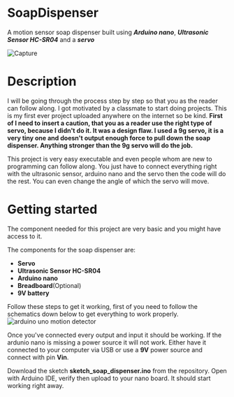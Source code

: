 # SoapDispenser

A motion sensor soap dispenser built using ***Arduino nano***, ***Ultrasonic Sensor HC-SR04*** and a ***servo***

![Capture](https://user-images.githubusercontent.com/44835095/162645326-06d1beb2-eee9-4028-93fa-d17fe22ea29c.PNG)

# Description

I will be going through the process step by step so that you as the reader can follow along. I got motivated by a classmate to start doing projects. This is my first ever project uploaded anywhere on the internet so be kind. **First of I need to insert a caution, that you as a reader use the right type of servo, because I didn't do it. It was a design flaw. I used a 9g servo, it is a very tiny one and doesn't output enough force to pull down the soap dispenser. Anything stronger than the 9g servo will do the job.**

This project is very easy executable and even people whom are new to programming can follow along. You just have to connect everything right with the ultrasonic sensor, arduino nano and the servo then the code will do the rest. You can even change the angle of which the servo will move.

# Getting started

The component needed for this project are very basic and you might have access to it. 

The components for the soap dispenser are:
* **Servo**
* **Ultrasonic Sensor HC-SR04**
* **Arduino nano**
* **Breadboard**(Optional)
* **9V battery**

Follow these steps to get it working, first of you need to follow the schematics down below to get everything to work properly. 
![arduino uno motion detector](https://user-images.githubusercontent.com/44835095/163576349-197563ae-33a7-4417-953b-27b4978afc52.PNG)

Once you've connected every output and input it should be working. If the ardunio nano is missing a power source it will not work. Either have it connected to your computer via USB or use a **9V** power source and connect with pin **Vin**.

Download the sketch **sketch_soap_dispenser.ino** from the repository. Open with Arduino IDE, verify then upload to your nano board. It should start working right away.
